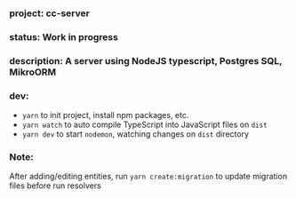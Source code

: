 ### project: cc-server

### status: Work in progress

### description: A server using NodeJS typescript, Postgres SQL, MikroORM

### dev:

- `yarn` to init project, install npm packages, etc.
- `yarn watch` to auto compile TypeScript into JavaScript files on `dist`
- `yarn dev` to start `nodemon`, watching changes on `dist` directory

### Note:

After adding/editing entities, run `yarn create:migration` to update migration files before run resolvers
